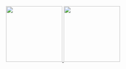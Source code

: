 <div align="center">
  <a href="https://github.com/sagemodeninja">
  <img height="150px" src="https://github-readme-stats.vercel.app/api?username=sagemodeninja&show_icons=true&theme=github_dark&include_all_commits=true&count_private=true" />
  <img height="150px" src="https://github-readme-stats.vercel.app/api/top-langs/?username=sagemodeninja&layout=compact&langs_count=7&theme=github_dark" />
  </a>
</div>

